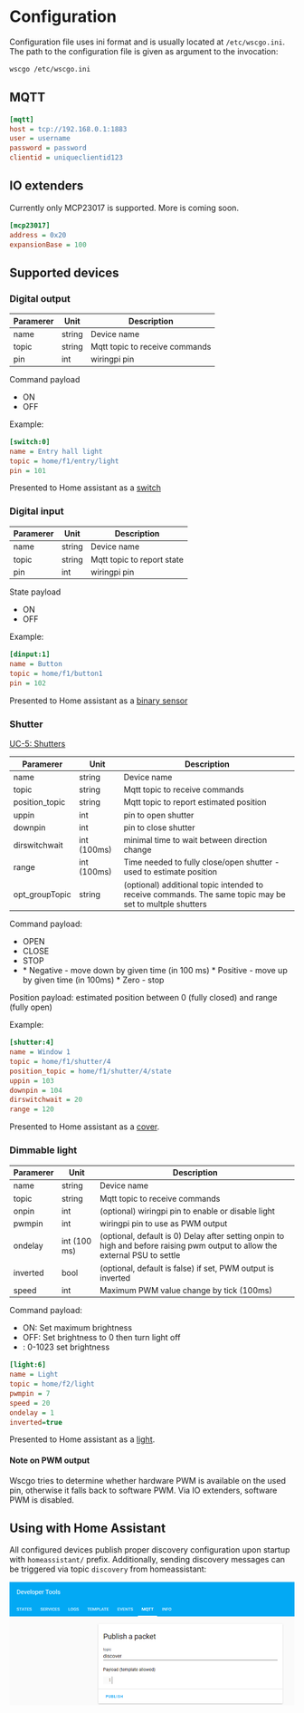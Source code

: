 # Configuration

Configuration file uses ini format and is usually located at `/etc/wscgo.ini`. The path to the configuration file is given as argument to the 
invocation:

```sh
wscgo /etc/wscgo.ini
```

## MQTT

```ini
[mqtt]
host = tcp://192.168.0.1:1883
user = username
password = password
clientid = uniqueclientid123
```

## IO extenders

Currently only MCP23017 is supported. More is coming soon.

```ini
[mcp23017]
address = 0x20
expansionBase = 100
```

## Supported devices

### Digital output

| Paramerer | Unit | Description |
| --- | --- | --- |
| name | string | Device name |
| topic | string | Mqtt topic to receive commands |
| pin | int | wiringpi pin |

Command payload
* ON
* OFF

Example: 

```ini
[switch:0]
name = Entry hall light
topic = home/f1/entry/light
pin = 101
```

Presented to Home assistant as a [switch](https://www.home-assistant.io/integrations/switch.mqtt)

### Digital input

| Paramerer | Unit | Description |
| --- | --- | --- |
| name | string | Device name |
| topic | string | Mqtt topic to report state |
| pin | int | wiringpi pin |

State payload
* ON
* OFF

Example:

```ini
[dinput:1]
name = Button
topic = home/f1/button1
pin = 102
```

Presented to Home assistant as a [binary sensor](https://www.home-assistant.io/integrations/binary_sensor.mqtt)

### Shutter

[UC-5: Shutters](usecases/uc-5/uc-5.md)

| Paramerer | Unit | Description |
| --- | --- | --- |
| name | string | Device name |
| topic | string | Mqtt topic to receive commands |
| position_topic | string | Mqtt topic to report estimated position |
| uppin | int | pin to open shutter |
| downpin | int | pin to close shutter |
| dirswitchwait | int (100ms) | minimal time to wait between direction change |
| range | int (100ms) | Time needed to fully close/open shutter - used to estimate position |
| opt_groupTopic | string | (optional) additional topic intended to receive commands. The same topic may be set to multple shutters |

Command payload:
* OPEN
* CLOSE
* STOP
* <integer>
  * Negative - move down by given time (in 100 ms)
  * Positive - move up by given time (in 100ms)
  * Zero - stop

Position payload: estimated position between 0 (fully closed) and range (fully open)

Example:

```ini
[shutter:4]
name = Window 1
topic = home/f1/shutter/4
position_topic = home/f1/shutter/4/state
uppin = 103
downpin = 104
dirswitchwait = 20
range = 120
```

Presented to Home assistant as a [cover](https://www.home-assistant.io/integrations/cover.mqtt).

### Dimmable light

| Paramerer | Unit | Description |
| --- | --- | --- |
| name | string | Device name |
| topic | string | Mqtt topic to receive commands |
| onpin | int | (optional) wiringpi pin to enable or disable light |
| pwmpin | int | wiringpi pin to use as PWM output |
| ondelay | int (100 ms) | (optional, default is 0) Delay after setting onpin to high and before raising pwm output to allow the external PSU to settle |
| inverted | bool | (optional, default is false) if set, PWM output is inverted |
| speed | int | Maximum PWM value change by tick (100ms) |

Command payload:
* ON: Set maximum brightness
* OFF: Set brightness to 0 then turn light off
* <integer>: 0-1023 set brightness

```ini
[light:6]
name = Light
topic = home/f2/light
pwmpin = 7
speed = 20
ondelay = 1
inverted=true
```

Presented to Home assistant as a [light](https://www.home-assistant.io/integrations/light.mqtt).

#### Note on PWM output

Wscgo tries to determine whether hardware PWM is available on the used pin, otherwise it falls back to software PWM. Via IO extenders, software PWM is disabled.

## Using with Home Assistant

All configured devices publish proper discovery configuration upon startup with `homeassistant/` prefix. Additionally, sending discovery
messages can be triggered via topic `discovery` from homeassistant:

![discover](discover.png)
